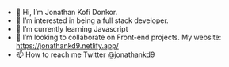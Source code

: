 - 👋 Hi, I’m Jonathan Kofi Donkor.
- 👀 I’m interested in being a full stack developer.
- 🌱 I’m currently learning Javascript
- 💞️ I’m looking to collaborate on Front-end projects. My website: https://jonathankd9.netlify.app/
- 📫 How to reach me Twitter @jonathankd9

<!---
jonathankd9/jonathankd9 is a ✨ special ✨ repository because its `README.md` (this file) appears on your GitHub profile.
You can click the Preview link to take a look at your changes.
--->

